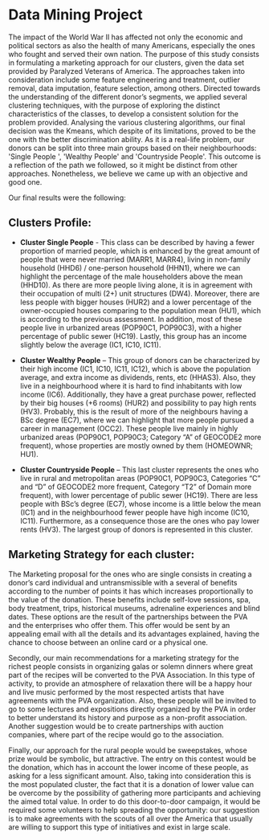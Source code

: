 # Data Mining Project
  The impact of the World War II has affected not only the economic and political sectors as also the health of many Americans, especially the ones who fought and served their own nation. The purpose of this study consists in formulating a marketing approach for our clusters, given the data set provided by Paralyzed Veterans of America. The approaches taken into consideration include some feature engineering and treatment, outlier removal, data imputation, feature selection, among others. Directed towards the understanding of the different donor’s segments, we applied several clustering techniques, with the purpose of exploring the distinct characteristics of the classes, to develop a consistent solution for the problem provided. Analysing the various clustering algorithms, our final decision was the Kmeans, which despite of its limitations, proved to be the one with the better discrimination ability. As it is a real-life problem, our donors can be split into three main groups based on their neighbourhoods: 'Single People ', 'Wealthy People' and 'Countryside People'. This outcome is a reflection of the path we followed, so it might be distinct from other approaches. Nonetheless, we believe we came up with an objective and good one. 

Our final results were the following:
## Clusters Profile:
- **Cluster Single People** - This class can be described by having a fewer proportion of married people, which is enhanced by the great amount of people that were never married (MARR1, MARR4), living in non-family household (HHD6) / one-person household (HHN1), where we can highlight the percentage of the male householders above the mean (HHD10). As there are more people living alone, it is in agreement with their occupation of multi (2+) unit structures (DW4). Moreover, there are less people with bigger houses (HUR2) and a lower percentage of the owner-occupied houses comparing to the population mean (HU1), which is according to the previous assessment. In addition, most of these people live in urbanized areas (POP90C1, POP90C3), with a higher percentage of public sewer (HC19). Lastly, this group has an income slightly below the average (IC1, IC10, IC11). 

- **Cluster Wealthy People** – This group of donors can be characterized by their high income (IC1, IC10, IC11, IC12), which is above the population average, and extra income as dividends, rents, etc (HHAS3). Also, they live in a neighbourhood where it is hard to find inhabitants with low income (IC6). Additionally, they have a great purchase power, reflected by their big houses (+6 rooms) (HUR2) and possibility to pay high rents (HV3). Probably, this is the result of more of the neighbours having a BSc degree (EC7), where we can highlight that more people pursued a career in management (OCC2). These people live mainly in highly urbanized areas (POP90C1, POP90C3; Category “A” of GEOCODE2 more frequent), whose properties are mostly owned by them (HOMEOWNR; HU1). 

- **Cluster Countryside People** – This last cluster represents the ones who live in rural and metropolitan areas (POP90C1, POP90C3, Categories “C” and “D” of GEOCODE2 more frequent, Category “T2” of Domain more frequent), with lower percentage of public sewer (HC19). There are less people with BSc’s degree (EC7), whose income is a little below the mean (IC1) and in the neighbourhood fewer people have high income (IC10, IC11). Furthermore, as a consequence those are the ones who pay lower rents (HV3). The largest group of donors is represented in this cluster. 

## Marketing Strategy for each cluster:
  The Marketing proposal for the ones who are single consists in creating a donor’s card individual and untransmissible with a several of benefits according to the number of points it has which increases proportionally to the value of the donation. These benefits include self-love sessions, spa, body treatment, trips, historical museums, adrenaline experiences and blind dates. These options are the result of the partnerships between the PVA and the enterprises who offer them. This offer would be sent by an appealing email with all the details and its advantages explained, having the chance to choose between an online card or a physical one. 

  Secondly, our main recommendations for a marketing strategy for the richest people consists in organizing galas or solemn dinners where great part of the recipes will be converted to the PVA Association. In this type of activity, to provide an atmosphere of relaxation there will be a happy hour and live music performed by the most respected artists that have agreements with the PVA organization. 
  Also, these people will be invited to go to some lectures and expositions directly organized by the PVA in order to better understand its history and purpose as a non-profit association.  
  Another suggestion would be to create partnerships with auction companies, where part of the recipe would go to the association. 

  Finally, our approach for the rural people would be sweepstakes, whose prize would be symbolic, but attractive. The entry on this contest would be the donation, which has in account the lower income of these people, as asking for a less significant amount. Also, taking into consideration this is the most populated cluster, the fact that it is a donation of lower value can be overcome by the possibility of gathering more participants and achieving the aimed total value. In order to do this door-to-door campaign, it would be required some volunteers to help spreading the opportunity: our suggestion is to make agreements with the scouts of all over the America that usually are willing to support this type of initiatives and exist in large scale. 
